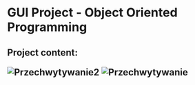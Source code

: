 # GUI Project - Object Oriented Programming
Project content:                                                                                                                                                                        
<object data="{{ https://github.com/alankaczmarzyk/Warehouses.java/files/8907538/2021l_GUI_DZ_PRO1.pdf }}" width="1000" height="1000" type='application/pdf'/>
---------------------------------------------------------------------------------------------------------------------------------------------------------
![Przechwytywanie2](https://user-images.githubusercontent.com/76729568/226459129-ab5114b1-de02-447e-8ae4-3d61f7bdb038.PNG)
![Przechwytywanie](https://user-images.githubusercontent.com/76729568/226459152-b3c1ad85-eac5-4a55-92d5-eeb575a8825d.PNG)
